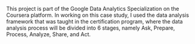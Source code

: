 <p align = "left">
This project is part of the Google Data Analytics Specialization on the Coursera platform. 
In working on this case study, I used the data analysis framework that was taught in the certification program, where the data analysis process will be divided into 
6 stages, namely Ask, Prepare, Process, Analyze, Share, and Act.
</p>
